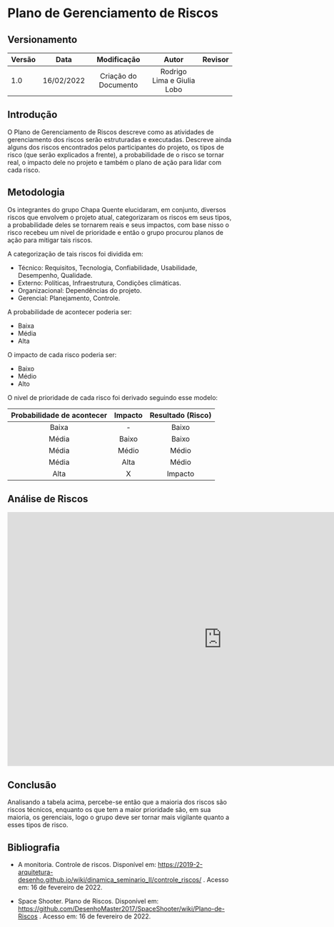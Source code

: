 # Plano de Gerenciamento de Riscos

## Versionamento

| Versão |    Data    |     Modificação      | Autor | Revisor |
| ------ | :--------: | :------------------: | :---: | :-----: |
| 1.0    | 16/02/2022 | Criação do Documento | Rodrigo Lima e Giulia Lobo |   |

<!-- NÃO ESQUECER DE ADICIONAR AO "/_sidebar.md" -->

## Introdução
O Plano de Gerenciamento de Riscos descreve como as atividades de gerenciamento dos riscos serão estruturadas e executadas. Descreve ainda alguns dos riscos encontrados pelos participantes do projeto, os tipos de risco (que serão explicados a frente), a probabilidade de o risco se tornar real, o impacto dele no projeto e também o plano de ação para lidar com cada risco.

## Metodologia
Os integrantes do grupo Chapa Quente elucidaram, em conjunto, diversos riscos que envolvem o projeto atual, categorizaram os riscos em seus tipos, a probabilidade deles se tornarem reais e seus impactos, com base nisso o risco recebeu um nivel de prioridade e então o grupo procurou planos de ação para mitigar tais riscos.

A categorização de tais riscos foi dividida em:
* Técnico: Requisitos, Tecnologia, Confiabilidade, Usabilidade, Desempenho, Qualidade.
* Externo: Políticas, Infraestrutura, Condições climáticas.
* Organizacional: Dependências do projeto.
* Gerencial: Planejamento, Controle.

A probabilidade de acontecer poderia ser:
* Baixa
* Média
* Alta

O impacto de cada risco poderia ser:
* Baixo
* Médio
* Alto

O nivel de prioridade de cada risco foi derivado seguindo esse modelo:

| Probabilidade de acontecer | Impacto | Resultado (Risco) |
| :----: | :----: | :-----: |
| Baixa | - | Baixo |
| Média | Baixo | Baixo |
| Média | Médio | Médio |
| Média | Alta | Médio |
| Alta | X | Impacto |

## Análise de Riscos
<iframe src="https://docs.google.com/spreadsheets/d/14flxssG_JQQLzKLzsPZI8GxW2vKco5SCXZJAyqgYA98/edit?usp=sharing" frameborder="0" width="960" height="569" allowfullscreen="true" mozallowfullscreen="true" webkitallowfullscreen="true"></iframe>

## Conclusão

Analisando a tabela acima, percebe-se então que a maioria dos riscos são riscos técnicos, enquanto os que tem a maior prioridade são, em sua maioria, os gerenciais, logo o grupo deve ser tornar mais vigilante quanto a esses tipos de risco.

## Bibliografia
* A monitoria. Controle de riscos. Disponível em: 
https://2019-2-arquitetura-desenho.github.io/wiki/dinamica_seminario_II/controle_riscos/ . Acesso em: 16 de fevereiro de 2022.

* Space Shooter. Plano de Riscos. Disponível em:
https://github.com/DesenhoMaster2017/SpaceShooter/wiki/Plano-de-Riscos . Acesso em: 16 de fevereiro de 2022.